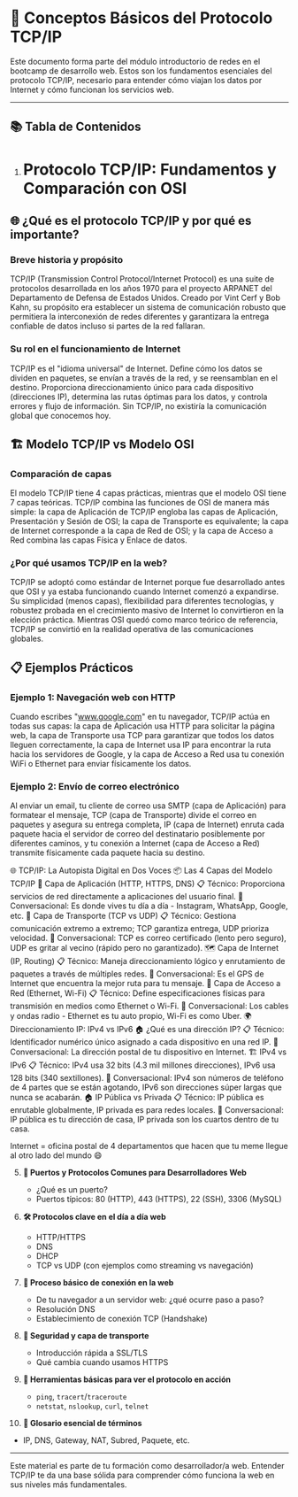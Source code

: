 # 🧠 Conceptos Básicos del Protocolo TCP/IP

Este documento forma parte del módulo introductorio de redes en el bootcamp de desarrollo web. Estos son los fundamentos esenciales del protocolo TCP/IP, necesario para entender cómo viajan los datos por Internet y cómo funcionan los servicios web.

---

## 📚 Tabla de Contenidos

1. # Protocolo TCP/IP: Fundamentos y Comparación con OSI

## 🌐 ¿Qué es el protocolo TCP/IP y por qué es importante?

### Breve historia y propósito

TCP/IP (Transmission Control Protocol/Internet Protocol) es una suite de protocolos desarrollada en los años 1970 para el proyecto ARPANET del Departamento de Defensa de Estados Unidos. Creado por Vint Cerf y Bob Kahn, su propósito era establecer un sistema de comunicación robusto que permitiera la interconexión de redes diferentes y garantizara la entrega confiable de datos incluso si partes de la red fallaran.

### Su rol en el funcionamiento de Internet

TCP/IP es el "idioma universal" de Internet. Define cómo los datos se dividen en paquetes, se envían a través de la red, y se reensamblan en el destino. Proporciona direccionamiento único para cada dispositivo (direcciones IP), determina las rutas óptimas para los datos, y controla errores y flujo de información. Sin TCP/IP, no existiría la comunicación global que conocemos hoy.

## 🏗️ Modelo TCP/IP vs Modelo OSI

### Comparación de capas

El modelo TCP/IP tiene 4 capas prácticas, mientras que el modelo OSI tiene 7 capas teóricas. TCP/IP combina las funciones de OSI de manera más simple: la capa de Aplicación de TCP/IP engloba las capas de Aplicación, Presentación y Sesión de OSI; la capa de Transporte es equivalente; la capa de Internet corresponde a la capa de Red de OSI; y la capa de Acceso a Red combina las capas Física y Enlace de datos.

### ¿Por qué usamos TCP/IP en la web?

TCP/IP se adoptó como estándar de Internet porque fue desarrollado antes que OSI y ya estaba funcionando cuando Internet comenzó a expandirse. Su simplicidad (menos capas), flexibilidad para diferentes tecnologías, y robustez probada en el crecimiento masivo de Internet lo convirtieron en la elección práctica. Mientras OSI quedó como marco teórico de referencia, TCP/IP se convirtió en la realidad operativa de las comunicaciones globales.

## 📋 Ejemplos Prácticos

### Ejemplo 1: Navegación web con HTTP
Cuando escribes "www.google.com" en tu navegador, TCP/IP actúa en todas sus capas: la capa de Aplicación usa HTTP para solicitar la página web, la capa de Transporte usa TCP para garantizar que todos los datos lleguen correctamente, la capa de Internet usa IP para encontrar la ruta hacia los servidores de Google, y la capa de Acceso a Red usa tu conexión WiFi o Ethernet para enviar físicamente los datos.

### Ejemplo 2: Envío de correo electrónico
Al enviar un email, tu cliente de correo usa SMTP (capa de Aplicación) para formatear el mensaje, TCP (capa de Transporte) divide el correo en paquetes y asegura su entrega completa, IP (capa de Internet) enruta cada paquete hacia el servidor de correo del destinatario posiblemente por diferentes caminos, y tu conexión a Internet (capa de Acceso a Red) transmite físicamente cada paquete hacia su destino.

🌐 TCP/IP: La Autopista Digital en Dos Voces
📦 Las 4 Capas del Modelo TCP/IP
🚀 Capa de Aplicación (HTTP, HTTPS, DNS)
📋 Técnico: Proporciona servicios de red directamente a aplicaciones del usuario final.
🎈 Conversacional: Es donde vives tu día a día - Instagram, WhatsApp, Google, etc.
🚛 Capa de Transporte (TCP vs UDP)
📋 Técnico: Gestiona comunicación extremo a extremo; TCP garantiza entrega, UDP prioriza velocidad.
🎈 Conversacional: TCP es correo certificado (lento pero seguro), UDP es gritar al vecino (rápido pero no garantizado).
🗺️ Capa de Internet (IP, Routing)
📋 Técnico: Maneja direccionamiento lógico y enrutamiento de paquetes a través de múltiples redes.
🎈 Conversacional: Es el GPS de Internet que encuentra la mejor ruta para tu mensaje.
🔌 Capa de Acceso a Red (Ethernet, Wi-Fi)
📋 Técnico: Define especificaciones físicas para transmisión en medios como Ethernet o Wi-Fi.
🎈 Conversacional: Los cables y ondas radio - Ethernet es tu auto propio, Wi-Fi es como Uber.
🌍 Direccionamiento IP: IPv4 vs IPv6
🏠 ¿Qué es una dirección IP?
📋 Técnico: Identificador numérico único asignado a cada dispositivo en una red IP.
🎈 Conversacional: La dirección postal de tu dispositivo en Internet.
🏗️ IPv4 vs IPv6
📋 Técnico: IPv4 usa 32 bits (4.3 mil millones direcciones), IPv6 usa 128 bits (340 sextillones).
🎈 Conversacional: IPv4 son números de teléfono de 4 partes que se están agotando, IPv6 son direcciones súper largas que nunca se acabarán.
🏠 IP Pública vs Privada
📋 Técnico: IP pública es enrutable globalmente, IP privada es para redes locales.
🎈 Conversacional: IP pública es tu dirección de casa, IP privada son los cuartos dentro de tu casa.

Internet = oficina postal de 4 departamentos que hacen que tu meme llegue al otro lado del mundo 😄

5. **📶 Puertos y Protocolos Comunes para Desarrolladores Web**

   - ¿Qué es un puerto?
   - Puertos típicos: 80 (HTTP), 443 (HTTPS), 22 (SSH), 3306 (MySQL)

6. **🛠️ Protocolos clave en el día a día web**

   - HTTP/HTTPS
   - DNS
   - DHCP
   - TCP vs UDP (con ejemplos como streaming vs navegación)

7. **🧭 Proceso básico de conexión en la web**

   - De tu navegador a un servidor web: ¿qué ocurre paso a paso?
   - Resolución DNS
   - Establecimiento de conexión TCP (Handshake)

8. **🔐 Seguridad y capa de transporte**

   - Introducción rápida a SSL/TLS
   - Qué cambia cuando usamos HTTPS

9. **🧪 Herramientas básicas para ver el protocolo en acción**

   - `ping`, `tracert`/`traceroute`
   - `netstat`, `nslookup`, `curl`, `telnet`

10. **📝 Glosario esencial de términos**

- IP, DNS, Gateway, NAT, Subred, Paquete, etc.

---

Este material es parte de tu formación como desarrollador/a web. Entender TCP/IP te da una base sólida para comprender cómo funciona la web en sus niveles más fundamentales.
